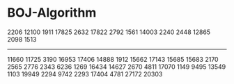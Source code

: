 # BOJ-Algorithm

2206 
12100 
1911
17825
2632
17822
2792
1561
14003
2240
2448
12865
2098
1513

---

11660
11725
3190
16953
17406
14888
1912
15662
17143
15685
15683
2170
2565
2776
2343
6236
1269
16434
14627
2670
4811
17070
1149
9495
13549
1103
19949
2294
9742
2293
17404
4781
27172
20303
